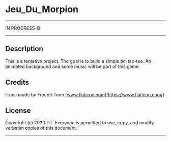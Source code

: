 # Jeu_Du_Morpion

---

IN PROGRESS
:sweat_smile:

---

## Description 

This is a tentative project. The goal is to build a simple tic-tac-toe. An animated background and some music will be part of this game.

## Credits
 
Icons made by Freepik from [www.flaticon.com](https://www.flaticon.com/)


## License

Copyright (c) 2020 DT. Everyone is permitted to use, copy, and modify verbatim copies of this document.

---
